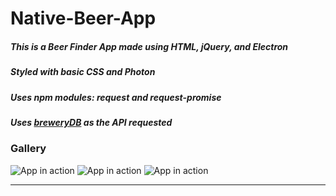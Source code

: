 # Native-Beer-App

##### This is a Beer Finder App made using HTML, jQuery, and Electron
##### Styled with basic CSS and Photon
##### Uses npm modules: request and request-promise
##### Uses [breweryDB](http://www.brewerydb.com/) as the API requested

### Gallery

![App in action](http://imgur.com/nTJoBXD "GIF of App")
![App in action](http://imgur.com/P5H0YbJ "GIF of App")
![App in action](https://media.giphy.com/media/l0MYPbjqq6dkWYjC0/giphy.gif "GIF of App")



---


